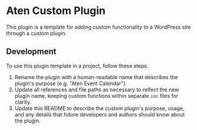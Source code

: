 # Aten Custom Plugin

This plugin is a template for adding custom functionality to a WordPress site through a custom plugin. 

## Development

To use this plugin template in a project, follow these steps. 

1. Rename the plugin with a human-readable name that describes the plugin's purpose (e.g. "Aten Event Calendar"). 
2. Update all references and file paths as necessary to relfect the new plugin name, keeping custom functions within separate `inc` files for clarity. 
3. Update this README to describe the custom plugin's purpose, usage, and any details that future developers and authors should know about the plugin.